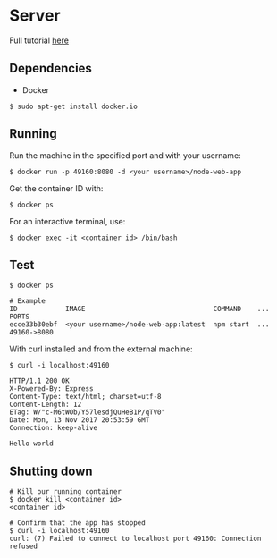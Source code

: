 # Server
Full tutorial [here](https://nodejs.org/en/docs/guides/nodejs-docker-webapp/)
## Dependencies
* Docker
```
$ sudo apt-get install docker.io
```
## Running
Run the machine in the specified port and with your username:
```
$ docker run -p 49160:8080 -d <your username>/node-web-app
```
Get the container ID with:
```
$ docker ps
```
For an interactive terminal, use:
```
$ docker exec -it <container id> /bin/bash
```
## Test
```
$ docker ps

# Example
ID            IMAGE                                COMMAND    ...   PORTS
ecce33b30ebf  <your username>/node-web-app:latest  npm start  ...   49160->8080
```
With curl installed and from the external machine:
```
$ curl -i localhost:49160

HTTP/1.1 200 OK
X-Powered-By: Express
Content-Type: text/html; charset=utf-8
Content-Length: 12
ETag: W/"c-M6tWOb/Y57lesdjQuHeB1P/qTV0"
Date: Mon, 13 Nov 2017 20:53:59 GMT
Connection: keep-alive

Hello world
```
## Shutting down
```
# Kill our running container
$ docker kill <container id>
<container id>

# Confirm that the app has stopped
$ curl -i localhost:49160
curl: (7) Failed to connect to localhost port 49160: Connection refused
```